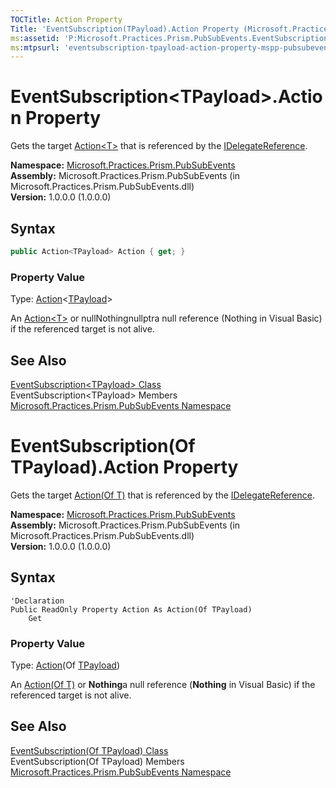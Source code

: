 ```yaml
---
TOCTitle: Action Property
Title: 'EventSubscription(TPayload).Action Property (Microsoft.Practices.Prism.PubSubEvents)'
ms:assetid: 'P:Microsoft.Practices.Prism.PubSubEvents.EventSubscription\`1.Action'
ms:mtpsurl: 'eventsubscription-tpayload-action-property-mspp-pubsubevents.md'
---
```



# EventSubscription&lt;TPayload&gt;.Action Property

Gets the target [Action&lt;T&gt;](http://msdn.microsoft.com/en-us/library/018hxwa8) that is referenced by the [IDelegateReference](/patterns-practices/reference/idelegatereference-interface-mspp-pubsubevents).

**Namespace:** [Microsoft.Practices.Prism.PubSubEvents](/patterns-practices/reference/mspp-mvvm-namespace)  
**Assembly:** Microsoft.Practices.Prism.PubSubEvents (in Microsoft.Practices.Prism.PubSubEvents.dll)  
**Version:** 1.0.0.0 (1.0.0.0)

## Syntax

```C#
public Action<TPayload> Action { get; }
```

### Property Value

Type: [Action](http://msdn.microsoft.com/en-us/library/018hxwa8)&lt;[TPayload](/patterns-practices/reference/eventsubscription-tpayload-class-mspp-pubsubevents)&gt;

An [Action&lt;T&gt;](http://msdn.microsoft.com/en-us/library/018hxwa8) or nullNothingnullptra null reference (Nothing in Visual Basic) if the referenced target is not alive.

## See Also

[EventSubscription&lt;TPayload&gt; Class](/patterns-practices/reference/eventsubscription-tpayload-class-mspp-pubsubevents)  
EventSubscription&lt;TPayload&gt; Members  
[Microsoft.Practices.Prism.PubSubEvents Namespace](/patterns-practices/reference/mspp-mvvm-namespace)  


# EventSubscription(Of TPayload).Action Property

Gets the target [Action(Of T)](http://msdn.microsoft.com/en-us/library/018hxwa8) that is referenced by the [IDelegateReference](/patterns-practices/reference/mspp-mvvm-namespace.idelegatereference).

**Namespace:** [Microsoft.Practices.Prism.PubSubEvents](/patterns-practices/reference/mspp-mvvm-namespace)  
**Assembly:** Microsoft.Practices.Prism.PubSubEvents (in Microsoft.Practices.Prism.PubSubEvents.dll)  
**Version:** 1.0.0.0 (1.0.0.0)

## Syntax

```VB
'Declaration
Public ReadOnly Property Action As Action(Of TPayload)
	Get
```

### Property Value

Type: [Action](http://msdn.microsoft.com/en-us/library/018hxwa8)(Of [TPayload](/patterns-practices/reference/eventsubscription-tpayload-class-mspp-pubsubevents))

An [Action(Of T)](http://msdn.microsoft.com/en-us/library/018hxwa8) or **Nothing**a null reference (**Nothing** in Visual Basic) if the referenced target is not alive.

## See Also

[EventSubscription(Of TPayload) Class](/patterns-practices/reference/eventsubscription-tpayload-class-mspp-pubsubevents)  
EventSubscription(Of TPayload) Members  
[Microsoft.Practices.Prism.PubSubEvents Namespace](/patterns-practices/reference/mspp-mvvm-namespace)
